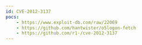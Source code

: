 ```yaml
---
id: CVE-2012-3137
pocs: 
    - https://www.exploit-db.com/raw/22069
    - https://github.com/hantwister/o5logon-fetch
    - https://github.com/r1-/cve-2012-3137
---
```

